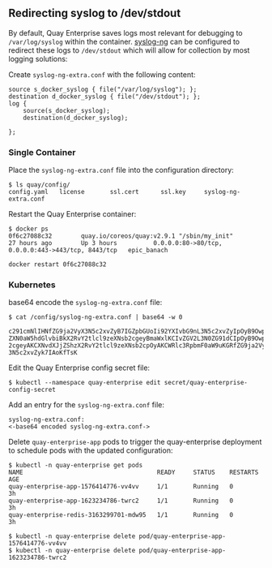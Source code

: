 ## Redirecting syslog to /dev/stdout

By default, Quay Enterprise saves logs most relevant for debugging to `/var/log/syslog` within the container. [syslog-ng][syslog-ng] can be configured to redirect these logs to `/dev/stdout` which will allow for collection by most logging solutions:

Create `syslog-ng-extra.conf` with the following content:

```
source s_docker_syslog { file("/var/log/syslog"); };
destination d_docker_syslog { file("/dev/stdout"); };
log {
    source(s_docker_syslog);
    destination(d_docker_syslog);

};
```
### Single Container

Place the `syslog-ng-extra.conf` file into the configuration directory:

```
$ ls quay/config/
config.yaml   license       ssl.cert      ssl.key     syslog-ng-extra.conf
```

Restart the Quay Enterprise container:

```
$ docker ps
0f6c27088c32        quay.io/coreos/quay:v2.9.1 "/sbin/my_init"          27 hours ago        Up 3 hours          0.0.0.0:80->80/tcp, 0.0.0.0:443->443/tcp, 8443/tcp   epic_banach

docker restart 0f6c27088c32
```

### Kubernetes

base64 encode the `syslog-ng-extra.conf` file:

```
$ cat /config/syslog-ng-extra.conf | base64 -w 0

c291cmNlIHNfZG9ja2VyX3N5c2xvZyB7IGZpbGUoIi92YXIvbG9nL3N5c2xvZyIpOyB9Owpk
ZXN0aW5hdGlvbiBkX2RvY2tlcl9zeXNsb2cgeyBmaWxlKCIvZGV2L3N0ZG91dCIpOyB9Owpsb
2cgeyAKCXNvdXJjZShzX2RvY2tlcl9zeXNsb2cpOyAKCWRlc3RpbmF0aW9uKGRfZG9ja2VyX
3N5c2xvZyk7IAoKfTsK
```

Edit the Quay Enterprise config secret file:

```
$ kubectl --namespace quay-enterprise edit secret/quay-enterprise-config-secret
```

Add an entry for the `syslog-ng-extra.conf` file:

```
syslog-ng-extra.conf:
<-base64 encoded syslog-ng-extra.conf->
```

Delete `quay-enterprise-app` pods to trigger the quay-enterprise deployment to schedule pods with the updated configuration:

```
$ kubectl -n quay-enterprise get pods
NAME                                     READY     STATUS    RESTARTS   AGE
quay-enterprise-app-1576414776-vv4vv     1/1       Running   0          3h
quay-enterprise-app-1623234786-twrc2     1/1       Running   0          3h
quay-enterprise-redis-3163299701-mdw95   1/1       Running   0          3h
```

```
$ kubectl -n quay-enterprise delete pod/quay-enterprise-app-1576414776-vv4vv
$ kubectl -n quay-enterprise delete pod/quay-enterprise-app-1623234786-twrc2
```

[syslog-ng]: https://en.wikipedia.org/wiki/Syslog-ng

